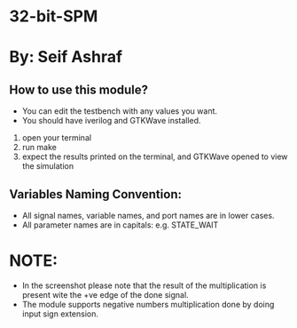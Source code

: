 # 32-bit-SPM
# By: Seif Ashraf

How to use this module?
------------------------
* You can edit the testbench with any values you want.
* You should have iverilog and GTKWave installed.


1) open your terminal
2) run make
3) expect the results printed on the terminal, and GTKWave opened to view the simulation 

Variables Naming Convention:
-----------------------------
- All signal names, variable names, and port names are in lower cases.
- All parameter names are in capitals: e.g. STATE_WAIT

# NOTE: 

* In the screenshot please note that the result of the multiplication is present wite the +ve edge of the done signal.
* The module supports negative numbers multiplication done by doing input sign extension.
